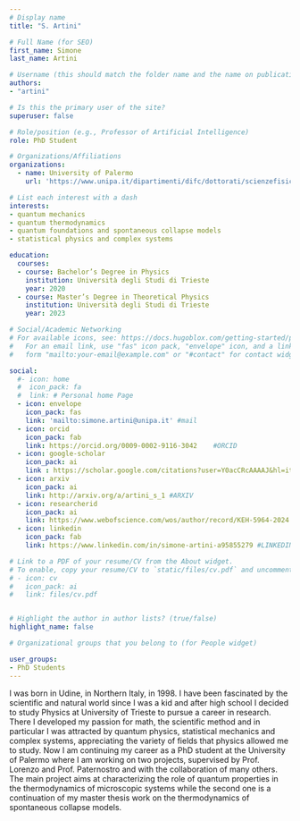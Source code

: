 ```yaml
---
# Display name
title: "S. Artini"

# Full Name (for SEO)
first_name: Simone
last_name: Artini

# Username (this should match the folder name and the name on publications)
authors:
- "artini"

# Is this the primary user of the site?
superuser: false

# Role/position (e.g., Professor of Artificial Intelligence)
role: PhD Student

# Organizations/Affiliations
organizations:
  - name: University of Palermo
    url: 'https://www.unipa.it/dipartimenti/difc/dottorati/scienzefisicheechimiche/en/phd-students/'

# List each interest with a dash
interests:
- quantum mechanics
- quantum thermodynamics
- quantum foundations and spontaneous collapse models
- statistical physics and complex systems

education:
  courses:
  - course: Bachelor’s Degree in Physics
    institution: Università degli Studi di Trieste
    year: 2020
  - course: Master’s Degree in Theoretical Physics
    institution: Università degli Studi di Trieste
    year: 2023

# Social/Academic Networking
# For available icons, see: https://docs.hugoblox.com/getting-started/page-builder/#icons
#   For an email link, use "fas" icon pack, "envelope" icon, and a link in the
#   form "mailto:your-email@example.com" or "#contact" for contact widget.

social:
  #- icon: home
  #  icon_pack: fa
  #  link: # Personal home Page
  - icon: envelope
    icon_pack: fas
    link: 'mailto:simone.artini@unipa.it' #mail
  - icon: orcid
    icon_pack: fab
    link: https://orcid.org/0009-0002-9116-3042    #ORCID
  - icon: google-scholar 
    icon_pack: ai
    link : https://scholar.google.com/citations?user=Y0acCRcAAAAJ&hl=it&oi=ao #SCHOLAR
  - icon: arxiv
    icon_pack: ai
    link: http://arxiv.org/a/artini_s_1 #ARXIV
  - icon: researcherid
    icon_pack: ai
    link: https://www.webofscience.com/wos/author/record/KEH-5964-2024 #WOS
  - icon: linkedin
    icon_pack: fab
    link: https://www.linkedin.com/in/simone-artini-a95855279 #LINKEDIN

# Link to a PDF of your resume/CV from the About widget.
# To enable, copy your resume/CV to `static/files/cv.pdf` and uncomment the lines below.
# - icon: cv
#   icon_pack: ai
#   link: files/cv.pdf


# Highlight the author in author lists? (true/false)
highlight_name: false

# Organizational groups that you belong to (for People widget)

user_groups:
- PhD Students
---
```

I was born in Udine, in Northern Italy, in 1998. I have been fascinated by the scientific and natural world since I was a kid and after high school I decided to study Physics at University of Trieste to pursue a career in research. There I developed my passion for math, the scientific method and in particular I was attracted by quantum physics, statistical mechanics and complex systems, appreciating the variety of fields that physics allowed me to study. Now I am continuing my career as a PhD student at the University of Palermo where I am working on two projects, supervised by Prof. Lorenzo and Prof. Paternostro and with the collaboration of many others. The main project aims at characterizing the role of quantum properties in the thermodynamics of microscopic systems while the second one is a continuation of my master thesis work on the thermodynamics of spontaneous collapse models. 
